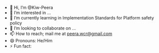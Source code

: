 - 👋 Hi, I’m @Kiw-Peera
- 👀 I’m interested in ...
- 🌱 I’m currently learning in Implementation Standards for Platform safety policy
- 💞️ I’m looking to collaborate on ...
- 📫 How to reach; mail me at peera.wcr@gmail.com
- 😄 Pronouns: He/Him
- ⚡ Fun fact: 

<!---
Kiw-Peera/Kiw-Peera is a ✨ special ✨ repository because its `README.md` (this file) appears on your GitHub profile.
You can click the Preview link to take a look at your changes.
--->
